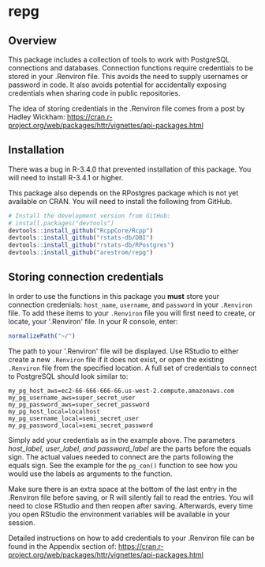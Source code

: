 
repg
====

Overview
--------

This package includes a collection of tools to work with PostgreSQL connections and databases. Connection functions require credentials to be stored in your .Renviron file. This avoids the need to supply usernames or password in code. It also avoids potential for accidentally exposing credentials when sharing code in public repositories.

The idea of storing credentials in the .Renviron file comes from a post by Hadley Wickham: <https://cran.r-project.org/web/packages/httr/vignettes/api-packages.html>

Installation
------------

There was a bug in R-3.4.0 that prevented installation of this package. You will need to install R-3.4.1 or higher.

This package also depends on the RPostgres package which is not yet available on CRAN. You will need to install the following from GitHub.

``` r
# Install the development version from GitHub:
# install.packages("devtools")
devtools::install_github("RcppCore/Rcpp")
devtools::install_github("rstats-db/DBI")
devtools::install_github("rstats-db/RPostgres")
devtools::install_github("arestrom/repg")
```

Storing connection credentials
------------------------------

In order to use the functions in this package you **must** store your connection credenials: `host_name`, `username`, and `password` in your `.Renviron` file. To add these items to your `.Renviron` file you will first need to create, or locate, your '.Renviron' file. In your R console, enter:

``` r
normalizePath("~/")
```

The path to your '.Renviron' file will be displayed. Use RStudio to either create a new `.Renviron` file if it does not exist, or open the existing `.Renviron` file from the specified location. A full set of credentials to connect to PostgreSQL should look similar to:

    my_pg_host_aws=ec2-66-666-666-66.us-west-2.compute.amazonaws.com
    my_pg_username_aws=super_secret_user
    my_pg_password_aws=super_secret_password
    my_pg_host_local=localhost
    my_pg_username_local=semi_secret_user
    my_pg_password_local=semi_secret_password

Simply add your credentials as in the example above. The parameters *host\_label, user\_label, and password\_label* are the parts before the equals sign. The actual values needed to connect are the parts following the equals sign. See the example for the `pg_con()` function to see how you would use the labels as arguments to the function.

Make sure there is an extra space at the bottom of the last entry in the .Renviron file before saving, or R will silently fail to read the entries. You will need to close RStudio and then reopen after saving. Afterwards, every time you open RStudio the environment variables will be available in your session.

Detailed instructions on how to add credentials to your .Renviron file can be found in the Appendix section of: <https://cran.r-project.org/web/packages/httr/vignettes/api-packages.html>

